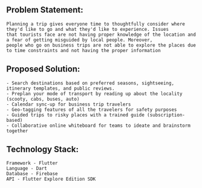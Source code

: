 ## Problem Statement:
    Planning a trip gives everyone time to thoughtfully consider where they'd like to go and what they'd like to experience. Issues 
    that tourists face are not having proper knowledge of the location and a fear of getting misguided by local people. Moreover, 
    people who go on business trips are not able to explore the places due to time constraints and not having the proper information

## Proposed Solution:
    - Search destinations based on preferred seasons, sightseeing, itinerary templates, and public reviews.
    - Preplan your mode of transport by reading up about the locality (scooty, cabs, buses, auto)
    - Calendar sync-up for business trip travelers
    - Geo-tagging features of all the travelers for safety purposes
    - Guided trips to risky places with a trained guide (subscription-based)
    - Collaborative online whiteboard for teams to ideate and brainstorm together

## Technology Stack:
    Framework - Flutter
    Language - Dart
    Database - Firebase
    API - Flutter Explore Edition SDK
